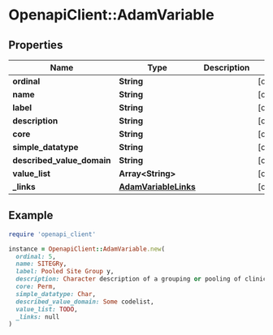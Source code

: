 # OpenapiClient::AdamVariable

## Properties

| Name | Type | Description | Notes |
| ---- | ---- | ----------- | ----- |
| **ordinal** | **String** |  | [optional] |
| **name** | **String** |  | [optional] |
| **label** | **String** |  | [optional] |
| **description** | **String** |  | [optional] |
| **core** | **String** |  | [optional] |
| **simple_datatype** | **String** |  | [optional] |
| **described_value_domain** | **String** |  | [optional] |
| **value_list** | **Array&lt;String&gt;** |  | [optional] |
| **_links** | [**AdamVariableLinks**](AdamVariableLinks.md) |  | [optional] |

## Example

```ruby
require 'openapi_client'

instance = OpenapiClient::AdamVariable.new(
  ordinal: 5,
  name: SITEGRy,
  label: Pooled Site Group y,
  description: Character description of a grouping or pooling of clinical sites for analysis purposes. For example, SITEGR3 is the name of a variable containing site group (pooled site) names, where the grouping has been done according to the third site grouping algorithm, defined in variable metadata; SITEGR3 does not mean the third group of sites.,
  core: Perm,
  simple_datatype: Char,
  described_value_domain: Some codelist,
  value_list: TODO,
  _links: null
)
```

